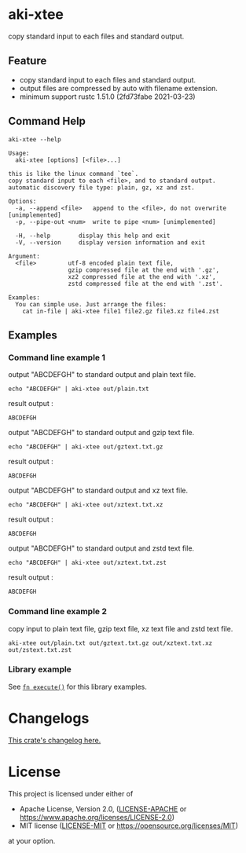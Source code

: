 # aki-xtee

copy standard input to each files and standard output.

## Feature

- copy standard input to each files and standard output.
- output files are compressed by auto with filename extension.
- minimum support rustc 1.51.0 (2fd73fabe 2021-03-23)

## Command Help

```
aki-xtee --help
```

```
Usage:
  aki-xtee [options] [<file>...]

this is like the linux command `tee`.
copy standard input to each <file>, and to standard output.
automatic discovery file type: plain, gz, xz and zst.

Options:
  -a, --append <file>   append to the <file>, do not overwrite [unimplemented]
  -p, --pipe-out <num>  write to pipe <num> [unimplemented]

  -H, --help        display this help and exit
  -V, --version     display version information and exit

Argument:
  <file>         utf-8 encoded plain text file,
                 gzip compressed file at the end with '.gz',
                 xz2 compressed file at the end with '.xz',
                 zstd compressed file at the end with '.zst'.

Examples:
  You can simple use. Just arrange the files:
    cat in-file | aki-xtee file1 file2.gz file3.xz file4.zst
```

## Examples

### Command line example 1

output "ABCDEFGH" to standard output and plain text file.
```
echo "ABCDEFGH" | aki-xtee out/plain.txt
```
result output :
```
ABCDEFGH
```

output "ABCDEFGH" to standard output and gzip text file.
```
echo "ABCDEFGH" | aki-xtee out/gztext.txt.gz
```
result output :
```
ABCDEFGH
```

output "ABCDEFGH" to standard output and xz text file.
```
echo "ABCDEFGH" | aki-xtee out/xztext.txt.xz
```
result output :
```
ABCDEFGH
```

output "ABCDEFGH" to standard output and zstd text file.
```
echo "ABCDEFGH" | aki-xtee out/xztext.txt.zst
```
result output :
```
ABCDEFGH
```

### Command line example 2

copy input to plain text file, gzip text file, xz text file and zstd text file.
```
aki-xtee out/plain.txt out/gztext.txt.gz out/xztext.txt.xz  out/zstext.txt.zst
```

### Library example

See [`fn execute()`] for this library examples.

[`fn execute()`]: crate::execute


# Changelogs

[This crate's changelog here.](https://github.com/aki-akaguma/aki-xtee/blob/main/CHANGELOG.md)

# License

This project is licensed under either of

 * Apache License, Version 2.0, ([LICENSE-APACHE](LICENSE-APACHE) or
   https://www.apache.org/licenses/LICENSE-2.0)
 * MIT license ([LICENSE-MIT](LICENSE-MIT) or
   https://opensource.org/licenses/MIT)

at your option.

